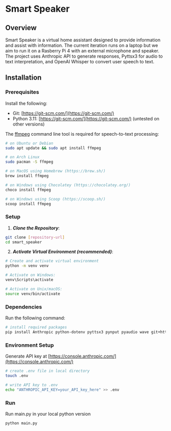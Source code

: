 # Smart Speaker

## Overview
Smart Speaker is a virtual home assistant designed to provide information and assist with information.
The current iteration runs on a laptop but we aim to run it on a Rasberry Pi 4 with an external microphone and speaker.
The project uses Anthropic API to generate responses, Pyttsx3 for audio to text interpretation, and OpenAI Whisper to convert user speech to text.

## Installation

### Prerequisites

Install the following:
- Git: [https://git-scm.com/](https://git-scm.com/)
- Python 3.11: [https://git-scm.com/](https://git-scm.com/) (untested on other versions)

The [ffmpeg](https://ffmpeg.org/) command line tool is required for speech-to-text processing:
```bash
# on Ubuntu or Debian
sudo apt update && sudo apt install ffmpeg

# on Arch Linux
sudo pacman -S ffmpeg

# on MacOS using Homebrew (https://brew.sh/)
brew install ffmpeg

# on Windows using Chocolatey (https://chocolatey.org/)
choco install ffmpeg

# on Windows using Scoop (https://scoop.sh/)
scoop install ffmpeg
```

### Setup
1. ***Clone the Repository***:
```bash
git clone [repository-url]
cd smart_speaker
```

2. ***Activate Virtual Environment (recommended)***:
```bash
# Create and activate virtual environment
python -m venv venv

# Activate on Windows:
venv\Scripts\activate

# Activate on Unix/macOS:
source venv/bin/activate
```

### Dependencies
Run the following command:
```bash
# install required packages
pip install Anthropic python-dotenv pyttsx3 pynput pyaudio wave git+https://github.com/openai/whisper.git
```

### Environment Setup
Generate API key at [https://console.anthropic.com/](https://console.anthropic.com/)
```bash
# create .env file in local directory
touch .env

# write API key to .env
echo "ANTHROPIC_API_KEY=your_API_key_here" >> .env
```

### Run
Run main.py in your local python version
```bash
python main.py
```

